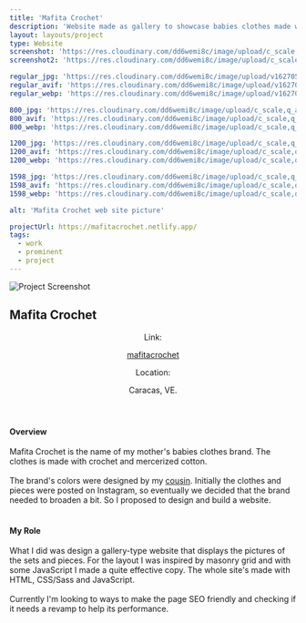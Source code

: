 ```yaml
---
title: 'Mafita Crochet'
description: 'Website made as gallery to showcase babies clothes made with crochet and mercerized cotton'
layout: layouts/project
type: Website
screenshot: 'https://res.cloudinary.com/dd6wemi8c/image/upload/c_scale,q_auto:eco,w_1140/v1618249585/portfolio/mafita-crochet-desktop_uczwgv.webp'
screenshot2: 'https://res.cloudinary.com/dd6wemi8c/image/upload/c_scale,q_auto:eco,w_1140/v1618249585/portfolio/mafita-crochet-desktop_uczwgv.webp'

regular_jpg: 'https://res.cloudinary.com/dd6wemi8c/image/upload/v1627057196/portfolio/mafita_lwtnxl.jpg'
regular_avif: 'https://res.cloudinary.com/dd6wemi8c/image/upload/v1627057196/portfolio/mafita_lwtnxl.avif'
regular_webp: 'https://res.cloudinary.com/dd6wemi8c/image/upload/v1627057196/portfolio/mafita_lwtnxl.webp'

800_jpg: 'https://res.cloudinary.com/dd6wemi8c/image/upload/c_scale,q_auto:low,w_800/v1627057196/portfolio/mafita_lwtnxl.jpg'
800_avif: 'https://res.cloudinary.com/dd6wemi8c/image/upload/c_scale,q_auto:low,w_800/v1627057196/portfolio/mafita_lwtnxl.avif'
800_webp: 'https://res.cloudinary.com/dd6wemi8c/image/upload/c_scale,q_auto:low,w_800/v1627057196/portfolio/mafita_lwtnxl.webp'

1200_jpg: 'https://res.cloudinary.com/dd6wemi8c/image/upload/c_scale,q_auto:eco,w_1200/v1627057196/portfolio/mafita_lwtnxl.jpg'
1200_avif: 'https://res.cloudinary.com/dd6wemi8c/image/upload/c_scale,q_auto:eco,w_1200/v1627057196/portfolio/mafita_lwtnxl.avif'
1200_webp: 'https://res.cloudinary.com/dd6wemi8c/image/upload/c_scale,q_auto:eco,w_1200/v1627057196/portfolio/mafita_lwtnxl.webp'

1598_jpg: 'https://res.cloudinary.com/dd6wemi8c/image/upload/c_scale,q_auto:good,w_1598/v1627057196/portfolio/mafita_lwtnxl.jpg'
1598_avif: 'https://res.cloudinary.com/dd6wemi8c/image/upload/c_scale,q_auto:good,w_1598/v1627057196/portfolio/mafita_lwtnxl.avif'
1598_webp: 'https://res.cloudinary.com/dd6wemi8c/image/upload/c_scale,q_auto:good,w_1598/v1627057196/portfolio/mafita_lwtnxl.webp'

alt: 'Mafita Crochet web site picture'

projectUrl: https://mafitacrochet.netlify.app/
tags:
  - work
  - prominent
  - project
---
```


<div class="project-picture">
  <img src="/assets/img/screenshots/screenshot.jpg" alt="Project Screenshot">
</div>

<h2>Mafita Crochet</h2>

<header class="project-info">
  <div class="project-link">
    <p>Link:</p>
    <a href="https://mafitacrochet.netlify.app/" target="_blank" rel="noopener noreferrer">mafitacrochet</a>
  </div>
  <div class="project-location">
    <p>Location:</p>
    <p>Caracas, VE.</p>
  </div>
</header>

#### Overview

Mafita Crochet is the name of my mother's babies clothes brand. The clothes is made with crochet and mercerized cotton.
\
\
The brand's colors were designed by my [cousin](https://www.instagram.com/yeyegraph/). Initially the clothes and pieces were posted on Instagram, so eventually we decided that the brand needed to broaden a bit. So I proposed to design and build a website.
<br>
<br>

#### My Role

What I did was design a gallery-type website that displays the pictures of the sets and pieces. For the layout I was inspired by masonry grid and with some JavaScript I made a quite effective copy. The whole site's made with HTML, CSS/Sass and JavaScript.
<br>
<br>
Currently I'm looking to ways to make the page SEO friendly and checking if it needs a revamp to help its performance.
